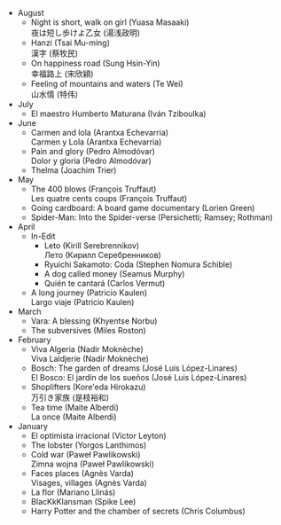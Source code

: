 
- August
    - Night is short, walk on girl (Yuasa Masaaki)  
      夜は短し歩けよ乙女 (湯浅政明)
    - Hanzi (Tsai Mu-ming)  
      漢字 (蔡牧民)
    - On happiness road (Sung Hsin-Yin)  
      幸福路上 (宋欣穎)
    - Feeling of mountains and waters (Te Wei)  
      山水情 (特伟)
- July
    - El maestro Humberto Maturana (Iván Tziboulka)
- June
    - Carmen and lola (Arantxa Echevarria)  
      Carmen y Lola (Arantxa Echevarria)
    - Pain and glory (Pedro Almodóvar)  
      Dolor y gloria (Pedro Almodóvar)
    - Thelma (Joachim Trier)
- May
    - The 400 blows (François Truffaut)  
      Les quatre cents coups (François Truffaut)
    - Going cardboard: A board game documentary (Lorien Green)
    - Spider-Man: Into the Spider-verse (Persichetti; Ramsey; Rothman)
- April
    - In-Edit
        - Leto (Kirill Serebrennikov)  
          Лето (Кирилл Серебренников)
        - Ryuichi Sakamoto: Coda (Stephen Nomura Schible)
        - A dog called money (Seamus Murphy)
        - Quién te cantará (Carlos Vermut)
    - A long journey (Patricio Kaulen)  
      Largo viaje (Patricio Kaulen)
- March
    - Vara: A blessing (Khyentse Norbu)
    - The subversives (Miles Roston)
- February
    - Viva Algeria (Nadir Moknèche)  
      Viva Laldjerie (Nadir Moknèche)
    - Bosch: The garden of dreams (José Luis López-Linares)  
      El Bosco: El jardín de los sueños (José Luis López-Linares)
    - Shoplifters (Kore'eda Hirokazu)  
      万引き家族 (是枝裕和)
    - Tea time (Maite Alberdi)  
      La once (Maite Alberdi)
- January
    - El optimista irracional (Víctor Leyton)
    - The lobster (Yorgos Lanthimos)
    - Cold war (Paweł Pawlikowski)  
      Zimna wojna (Paweł Pawlikowski)
    - Faces places (Agnès Varda)  
      Visages, villages (Agnès Varda)
    - La flor (Mariano Llinás)
    - BlacKkKlansman (Spike Lee)
    - Harry Potter and the chamber of secrets (Chris Columbus)
